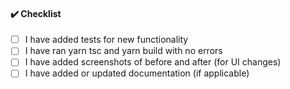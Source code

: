 <!-- Please describe what these changes achieve -->

#### :heavy_check_mark: Checklist

- [ ] I have added tests for new functionality
- [ ] I have ran yarn tsc and yarn build with no errors
- [ ] I have added screenshots of before and after (for UI changes)
- [ ] I have added or updated documentation (if applicable)
